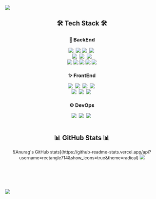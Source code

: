 <img src="https://capsule-render.vercel.app/api?type=waving&color=6A5ACD&height=200&section=header&text=BackEnd-Developer%20박형근&fontSize=50&fontColor=ffffff&animation=fadeIn" />
<div align=center>
  <h2>🛠️ Tech Stack 🛠️</h2>
  <h3>🔧 BackEnd</h3>
  <img src="https://img.shields.io/badge/Java-CD5050?style=flat-square&logo=Java&logoColor=white"/>&nbsp
  <img src="https://img.shields.io/badge/Kotlin-7F52FF?style=flat-square&logo=kotlin&logoColor=white"/>
  <img src="https://img.shields.io/badge/Spring-369F36?style=flat-square&logo=Spring&logoColor=white"/></a>&nbsp 
  <img src="https://img.shields.io/badge/SpringBoot-369F36?style=flat-square&logo=SpringBoot&logoColor=white"/></a>&nbsp 
  <br/>
  <img src="https://img.shields.io/badge/Spring%20Security-6DB33F?style=flat-square&logo=springsecurity&logoColor=white"></a>&nbsp
  <img src="https://img.shields.io/badge/JWT-black?style=flat-square&logo=JSON%20web%20tokens"></a>&nbsp
  <img src="https://img.shields.io/badge/Apache Tomcat-F8DC75?style=flat-square&logo=Apache Tomcat&logoColor=black">
  <br/>
  <img src="https://img.shields.io/badge/Oracle-F80000?style=flat-square&logo=Oracle&logoColor=white">
  <img src="https://img.shields.io/badge/MySQL-4479A1?style=flat-square&logo=MySQL&logoColor=white">
  <img src="https://img.shields.io/badge/PostgreSQL-4169E1?style=flat-square&logo=PostgreSQL&logoColor=white">
  <img src="https://img.shields.io/badge/Microsoft%20SQL%20Server-CC2927?style=flat-square&logo=microsoft-sql-server&logoColor=white" />
  <img src="https://img.shields.io/badge/Redis-DC382D?style=flat-square&logo=Redis&logoColor=white">
  <h3>✨ FrontEnd</h3>
  <img src="https://img.shields.io/badge/HTML-EA9A56?style=flat-square&logo=HTML5&logoColor=white"/>&nbsp
  <img src="https://img.shields.io/badge/css-288CD2?style=flat-square&logo=css3&logoColor=white"/>&nbsp
  <img src="https://img.shields.io/badge/jQuery-0769AD?style=flat-square&logo=jquery&logoColor=white" />&nbsp
  <img src="https://img.shields.io/badge/Bootstrap-B750EA?style=flat-square&logo=Bootstrap&logoColor=white"/></a>&nbsp
  <br />
  <img src="https://img.shields.io/badge/JavaScript-FFA500?style=flat-square&logo=JavaScript&logoColor=white"/></a>&nbsp
  <img src="https://img.shields.io/badge/TypeScript-3178C6?style=flat-square&logo=TypeScript&logoColor=white"/></a>&nbsp
  <img src="https://img.shields.io/badge/React-61DAFB?style=flat-square&logo=react&logoColor=white"/></a>&nbsp
  <h3>⚙️ DevOps</h3>
  <img src="https://img.shields.io/badge/docker-2496ED?style=flat-square&logo=docker&logoColor=white"/>&nbsp
  <img src="https://img.shields.io/badge/jenkins-D24939?style=flat-square&logo=jenkins&logoColor=white"/>&nbsp
  <img src="https://img.shields.io/badge/Amazon AWS-232F3E?style=flat-square&logo=Amazon AWS&logoColor=white">&nbsp
  <br/><br/>
  <h2>📊 GitHub Stats 📊</h2>
  ![Anurag's GitHub stats](https://github-readme-stats.vercel.app/api?username=rectangle714&show_icons=true&theme=radical)
  <img src="https://github-readme-stats.vercel.app/api/top-langs/?username=rectangle714&layout=compact&theme=gruvbox" />
  
  
 <br/><br/><br/>
<!--   <img src="https://github-readme-stats.vercel.app/api/top-langs/?username=rectangle714&theme=gray"/>  -->
</div>
<h2></h2>
<img src="https://capsule-render.vercel.app/api?type=waving&color=6A5ACD&height=150&section=footer" />
